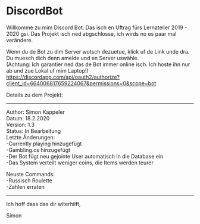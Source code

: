 # DiscordBot

Willkomme zu mim Discord Bot. Das isch en Uftrag fürs Lernatelier 2019 - 2020 gsi.
Das Projekt isch ned abgschlosse, ich wirds no es paar mal verändere.

Wenn du de Bot zu dim Server wotsch dezuetue, klick uf de Link unde dra. Du muesch dich denn amelde und en Server uswähle.              
(Achtung: Ich garantier ned das de Bot immer online isch. Ich hoste ihn nur ab und zue Lokal uf mim Laptop!)                             
https://discordapp.com/api/oauth2/authorize?client_id=664006817659224067&permissions=0&scope=bot

Details zu dem Projekt:
________________________________________________
Author:	Simon Kappeler        
Datum:	18.2.2020      
Version:	1.3    
Status:	In Bearbeitung        
Letzte Änderungen:	                                                          
-Currently playing hinzugefügt                                                              
-Gambling.cs hinzugefügt                                                                                        
-Der Bot fügt neu gejointe User automatisch in die Database ein                                         
-Das System verteilt weniger coins, die Items werden teurer                                                

Neuste Commands:                                                            
-Russisch Roulette                                                                                
-Zahlen erraten                                                                                                                       
________________________________________________

Ich hoff dass das dir witerhilft,

Simon
